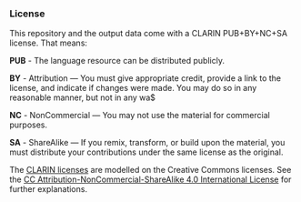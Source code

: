 ### License

This repository and the output data come with a CLARIN PUB+BY+NC+SA license. That means:

**PUB** - The language resource can be distributed publicly.

**BY** - Attribution — You must give appropriate credit, provide a link to the license, and indicate if changes were made. You may do so in any reasonable manner, but not in any wa$

**NC** - NonCommercial — You may not use the material for commercial purposes.

**SA** - ShareAlike — If you remix, transform, or build upon the material, you must distribute your contributions under the same license as the original.

The [CLARIN licenses](https://www.clarin.eu/content/license-categories) are modelled on the Creative Commons licenses. See the [CC Attribution-NonCommercial-ShareAlike 4.0 International License](https://creativecommons.org/licenses/by-nc-sa/4.0/) for further explanations.